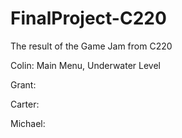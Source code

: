 # FinalProject-C220
The result of the Game Jam from C220

Colin: Main Menu, Underwater Level

Grant:

Carter:

Michael: 
